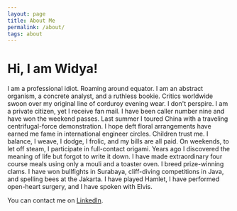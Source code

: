 ```yaml
---
layout: page
title: About Me
permalink: /about/
tags: about
---
```


# Hi, I am Widya!

I am a professional idiot. Roaming around equator. I am an abstract organism, a concrete analyst, and a ruthless bookie. Critics worldwide swoon over my original line of corduroy evening wear. I don't perspire. I am a private citizen, yet I receive fan mail. I have been caller number nine and have won the weekend passes. Last summer I toured China with a traveling centrifugal-force demonstration. I hope deft floral arrangements have earned me fame in international engineer circles. Children trust me. I balance, I weave, I dodge, I frolic, and my bills are all paid. On weekends, to let off steam, I participate in full-contact origami. Years ago I discovered the meaning of life but forgot to write it down. I have made extraordinary four course meals using only a mouli and a toaster oven. I breed prize-winning clams. I have won bullfights in Surabaya, cliff-diving competitions in Java, and spelling bees at the Jakarta. I have played Hamlet, I have performed open-heart surgery, and I have spoken with Elvis.

You can contact me on [LinkedIn](https://www.linkedin.com/in/wwahyudi/).
